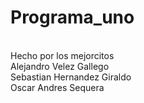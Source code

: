 # Programa_uno
</br>
Hecho por los mejorcitos
</br>
Alejandro Velez Gallego
</br>
Sebastian Hernandez Giraldo
</br>
Oscar Andres Sequera
